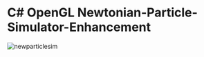 # C# OpenGL Newtonian-Particle-Simulator-Enhancement
![newparticlesim](https://github.com/varolomer/NewParticleSimulator/assets/42884775/c3c0898f-30c5-4f5c-820f-ffc27045c11a)

